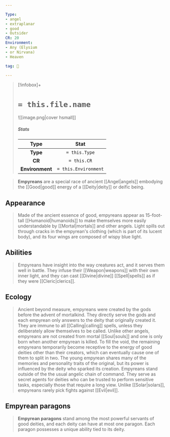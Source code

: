 ```yaml
---

Type:
- angel
- extraplanar
- good
- Outsider
CR: 20
Environment:
- Any (Elysium
- or Nirvana)
- Heaven

tag: 👹

---
```


> [!infobox]+
> #  `= this.file.name`
> ![[image.png|cover hsmall]]
> ##### Stats
> Type | Stat |
> :---:|:---:|
> **Type** | `= this.Type` |
> **CR** | `= this.CR` |
> **Environment** | `= this.Environment` |



> **Empyreans** are a special race of ancient [[Angel|angels]] embodying the [[Good|good]] energy of a [[Deity|deity]] or deific being.



## Appearance

> Made of the ancient essence of good, empyreans appear as 15-foot-tall [[Humanoid|humanoids]] to make themselves more easily understandable by [[Mortal|mortals]] and other angels. Light spills out through cracks in the empyrean's clothing (which is part of its lucent body), and its four wings are composed of wispy blue light.


## Abilities

> Empyreans have insight into the way creatures act, and it serves them well in battle. They infuse their [[Weapon|weapons]] with their own inner light, and they can cast [[Divine|divine]] [[Spell|spells]] as if they were [[Cleric|clerics]].


## Ecology

> Ancient beyond measure, empyreans were created by the gods before the advent of mortalkind. They directly serve the gods and each empyrean only answers to the deity that originally created it. They are immune to all [[Calling|calling]] spells, unless they deliberately allow themselves to be called.
> Unlike other angels, empyreans are not created from mortal [[Soul|souls]] and one is only born when another empyrean is killed. To fill the void, the remaining empyreans temporarily become receptive to the energy of good deities other than their creators, which can eventually cause one of them to split in two. The young empyrean shares many of the memories and personality traits of the original, but its power is influenced by the deity who sparked its creation.
> Empyreans stand outside of the the usual angelic chain of command. They serve as secret agents for deities who can be trusted to perform sensitive tasks, especially those that require a long view. Unlike [[Solar|solars]], empyreans rarely pick fights against [[Evil|evil]].


## Empyrean paragons

> **Empyrean paragons** stand among the most powerful servants of good deities, and each deity can have at most one paragon. Each paragon possesses a unique ability tied to its deity.








